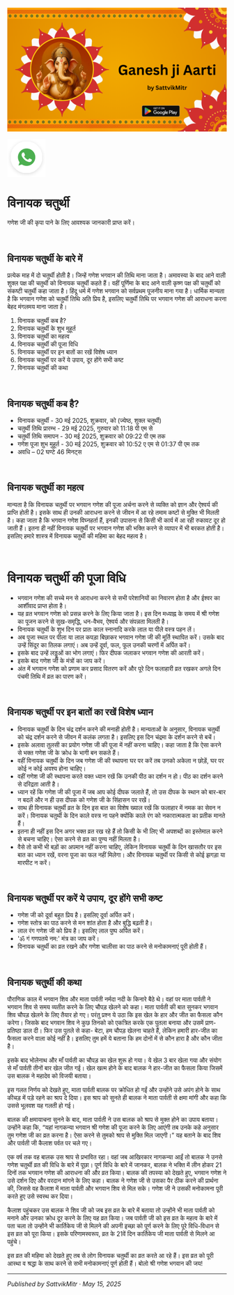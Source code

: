 <!-- Banner SVG -->
![Banner](https://raw.githubusercontent.com/anandwana001/content-repo/refs/heads/main/aarti/ganesh/ganesh_ji_aarti_banner.png)

<!-- Share & WhatsApp icons as SVG -->
<a href="https://api.whatsapp.com/send?text=Check%20out%20this%20article%20in%20the%20Hanuman%20Chalisa%20app%3A%20https%3A%2F%2Fwww.sattvikmitr.com%2Farticles%3FcontentUrl%3Dhttps%253A%252F%252Fraw.githubusercontent.com%252Fanandwana001%252Fcontent-repo%252Frefs%252Fheads%252Fmain%252Faarti%252Fganesh%252Fganesh_aarti_english.md%26title%3DGanesh%2520Aarti">
  <img src="https://raw.githubusercontent.com/anandwana001/content-repo/refs/heads/main/assets/ic_wtsapp_share_rounded.svg" alt="WhatsApp"/>
</a>

<br>


# विनायक चतुर्थी
गणेश जी की कृपा पाने के लिए आवश्यक जानकारी प्राप्त करें।

<br>


##  विनायक चतुर्थी के बारे में
प्रत्येक माह में दो चतुर्थी होती है। जिन्हें गणेश भगवान की तिथि माना जाता है। अमावस्या के बाद आने वाली शुक्ल पक्ष की चतुर्थी को विनायक चतुर्थी कहते हैं। वहीं पूर्णिमा के बाद आने वाली कृष्ण पक्ष की चतुर्थी को संकष्टी चतुर्थी कहा जाता है। हिंदू धर्म में गणेश भगवान को सर्वप्रथम पूजनीय माना गया है। धार्मिक मान्यता है कि भगवान गणेश को चतुर्थी तिथि अति प्रिय है, इसलिए चतुर्थी तिथि पर भगवान गणेश की आराधना करना बेहद मंगलमय माना जाता है।

1. विनायक चतुर्थी कब है?
2. विनायक चतुर्थी के शुभ मुहूर्त
3. विनायक चतुर्थी का महत्व
4. विनायक चतुर्थी की पूजा विधि
5. विनायक चतुर्थी पर इन बातों का रखें विशेष ध्यान
6. विनायक चतुर्थी पर करें ये उपाय, दूर होंगे सभी कष्ट
7. विनायक चतुर्थी की कथा

<br>

## विनायक चतुर्थी कब है?
- विनायक चतुर्थी - 30 मई 2025, शुक्रवार, को (ज्येष्ठ, शुक्ल चतुर्थी)
- चतुर्थी तिथि प्रारम्भ - 29 मई 2025, गुरुवार को 11:18 पी एम से
- चतुर्थी तिथि समापन - 30 मई 2025, शुक्रवार को 09:22 पी एम तक
- गणेश पूजा शुभ मुहूर्त - 30 मई 2025, शुक्रवार को 10:52 ए एम से 01:37 पी एम तक
- अवधि – 02 घण्टे 46 मिनट्स

<br>


## विनायक चतुर्थी का महत्व
मान्यता है कि विनायक चतुर्थी पर भगवान गणेश की पूजा अर्चना करने से व्यक्ति को ज्ञान और ऐश्वर्य की प्राप्ति होती है। इसके साथ ही उनकी आराधना करने से जीवन में आ रहे तमाम कष्टों से मुक्ति भी मिलती है। कहा जाता है कि भगवान गणेश विघ्नहर्ता हैं, इनकी उपासना से किसी भी कार्य में आ रही रुकावट दूर हो जाती हैं। इतना ही नहीं विनायक चतुर्थी पर भगवान गणेश की भक्ति करने से व्यापार में भी बरकत होती है। इसलिए हमारे शास्त्र में विनायक चतुर्थी की महिमा का बेहद महत्व है।

<br>

# विनायक चतुर्थी की पूजा विधि
- भगवान गणेश की सच्चे मन से आराधना करने से सभी परेशानियों का निवारण होता है और ईश्वर का आर्शीवाद प्राप्त होता है।
- यह व्रत भगवान गणेश को प्रसन्न करने के लिए किया जाता है। इस दिन मध्याह्न के समय में श्री गणेश का पूजन करने से सुख-समृद्धि, धन-वैभव, ऐश्वर्य और संपन्नता मिलती है।
- विनायक चतुर्थी के शुभ दिन पर प्रातः काल स्नानादि करके लाल या पीले वस्त्र पहन लें।
- अब पूजा स्थल पर पीला या लाल कपड़ा बिछाकर भगवान गणेश जी की मूर्ति स्थापित करें। उसके बाद उन्हें सिंदूर का तिलक लगाएं। अब उन्हें दूर्वा, फल, फूल उनकी चरणों में अर्पित करें।
- इसके बाद उन्हें लड्डूओं का भोग लगाएं। फिर दीपक जलाकर भगवान गणेश की आरती करें।
- इसके बाद गणेश जी के मंत्रों का जाप करें।
- अंत में भगवान गणेश को प्रणाम कर प्रसाद वितरण करें और पूरे दिन फलाहारी व्रत रखकर अगले दिन पंचमी तिथि में व्रत का पारण करें।

<br>

## विनायक चतुर्थी पर इन बातों का रखें विशेष ध्यान
- विनायक चतुर्थी के दिन चंद्र दर्शन करने की मनाही होती है। मान्यताओं के अनुसार, विनायक चतुर्थी को चंद्र दर्शन करने से जीवन में कलंक लगता है। इसलिए इस दिन चंद्रमा के दर्शन करने से बचें।
- इसके अलावा तुलसी का प्रयोग गणेश जी की पूजा में नहीं करना चाहिए। कहा जाता है कि ऐसा करने से भक्त गणेश जी के क्रोध के भागी बन सकते हैं।
- वहीं विनायक चतुर्थी के दिन जब गणेश जी की स्थापना घर पर करें तब उनको अकेला न छोड़ें, घर पर कोई न कोई अवश्य होना चाहिए।
- वहीं गणेश जी की स्थापना करते वक्त ध्यान रखें कि उनकी पीठ का दर्शन न हो। पीठ का दर्शन करने से दरिद्रता आती है।
- ध्यान रहें कि गणेश जी की पूजा में जब आप कोई दीपक जलाते हैं, तो उस दीपक के स्थान को बार-बार न बदलें और न ही उस दीपक को गणेश जी के सिंहासन पर रखें।
- साथ ही विनायक चतुर्थी व्रत के दिन इस बात का विशेष ख्याल रखें कि फलाहार में नमक का सेवन न करें। विनायक चतुर्थी के दिन काले वस्त्र ना पहने क्योंकि काले रंग को नकारात्मकता का प्रतीक मानते हैं।
- इतना ही नहीं इस दिन अगर भक्त व्रत रख रहे हैं तो किसी के भी लिए भी अपशब्दों का इस्तेमाल करने से बचना चाहिए। ऐसा करने से व्रत का पुण्य नहीं मिलता है।
- वैसे तो कभी भी बड़ों का अपमान नहीं करना चाहिए, लेकिन विनायक चतुर्थी के दिन खासतौर पर इस बात का ध्यान रखें, वरना पूजा का फल नहीं मिलेगा। और विनायक चतुर्थी पर किसी से कोई झगड़ा या मारपीट न करें।

<br>

## विनायक चतुर्थी पर करें ये उपाय, दूर होंगे सभी कष्ट
- गणेश जी को दूर्वा बहुत प्रिय है। इसलिए दूर्वा अर्पित करें।
- गणेश स्तोत्र का पाठ करने से मन शांत होता है और बुद्धि बढ़ती है।
- लाल रंग गणेश जी को प्रिय है। इसलिए लाल पुष्प अर्पित करें।
- 'ॐ गं गणपतये नम:' मंत्र का जाप करें।
- विनायक चतुर्थी का व्रत रखने और गणेश चालीसा का पाठ करने से मनोकामनाएं पूरी होती हैं।

<br>

## विनायक चतुर्थी की कथा
पौराणिक काल में भगवान शिव और माता पार्वती नर्मदा नदी के किनारे बैठे थे। वहां पर माता पार्वती ने भगवान शिव से समय व्यतीत करने के लिए चौपड़ खेलने को कहा। माता पार्वती की बात सुनकर भगवान शिव चौपड़ खेलने के लिए तैयार हो गए। परंतु प्रश्न ये उठा कि इस खेल के हार और जीत का फैसला कौन करेगा। जिसके बाद भगवान शिव ने कुछ तिनको को एकत्रित करके एक पुतला बनाया और उसमें प्राण-प्रतिष्ठा डाल दी। फिर उस पुतले से कहा- बेटा, हम चौपड़ खेलना चाहते हैं, लेकिन हमारी हार-जीत का फैसला करने वाला कोई नहीं है। इसलिए तुम हमें ये बताना कि हम दोनों में से कौन हारा है और कौन जीता है।

इसके बाद भोलेनाथ और माँ पार्वती का चौपड़ का खेल शुरू हो गया। ये खेल 3 बार खेला गया और संयोग से माँ पार्वती तीनों बार खेल जीत गई। खेल खत्म होने के बाद बालक ने हार-जीत का फैसला किया जिसमें उस बालक ने महादेव को विजयी बताया।

इस गलत निर्णय को देखते हुए, माता पार्वती बालक पर क्रोधित हो गईं और उन्होंने उसे अपंग होने के साथ कीचड़ में पड़े रहने का श्राप दे दिया। इस श्राप को सुनते ही बालक ने माता पार्वती से क्षमा मांगी और कहा कि उससे भूलवश यह गलती हो गई।

बालक की क्षमायाचना सुनने के बाद, माता पार्वती ने उस बालक को श्राप से मुक्त होने का उपाय बताया। उन्होंने कहा कि, “यहां नागकन्या भगवान श्री गणेश की पूजा करने के लिए आएंगी तब उनके कहे अनुसार तुम गणेश जी का व्रत करना है। ऐसा करने से तुमको श्राप से मुक्ति मिल जाएगी।” यह बताने के बाद शिव और पार्वती जी कैलाश पर्वत पर चले गए।

एक वर्ष तक वह बालक उस श्राप से प्रभावित रहा। वहां जब आखिरकार नागकन्या आईं तो बालक ने उनसे गणेश चतुर्थी व्रत की विधि के बारे में पूछा। पूर्ण विधि के बारे में जानकर, बालक ने भक्ति में लीन होकर 21 दिनों तक भगवान गणेश की आराधना की और व्रत किया। बालक की तपस्या को देखते हुए, भगवान गणेश ने उसे दर्शन दिए और वरदान मांगने के लिए कहा। बालक ने गणेश जी से उसका पैर ठीक करने की प्रार्थना की, जिससे वह कैलाश में माता पार्वती और भगवान शिव से मिल सके। गणेश जी ने उसकी मनोकामना पूरी करते हुए उसे स्वस्थ कर दिया।

कैलाश पहुंचकर उस बालक ने शिव जी को जब इस व्रत के बारे में बताया तो उन्होंने भी माता पार्वती को मनाने और उनका क्रोध दूर करने के लिए यह व्रत किया। जब पार्वती जी को इस व्रत के महत्व के बारे में पता चला तो उन्होंने भी कार्तिकेय जी से मिलने की अपनी इच्छा को पूर्ण करने के लिए पूरे विधि-विधान से इस व्रत को पूरा किया। इसके परिणामस्वरूप, व्रत के 21वें दिन कार्तिकेय जी माता पार्वती से मिलने आ पहुंचे।

इस व्रत की महिमा को देखते हुए तब से लोग विनायक चतुर्थी का व्रत करते आ रहे हैं। इस व्रत को पूरी आस्था व श्रद्धा के साथ करने से सभी मनोकामनाएं पूर्ण होती हैं। बोलो श्री गणेश भगवान की जय!
<br>

---

*Published by SattvikMitr · May 15, 2025*
